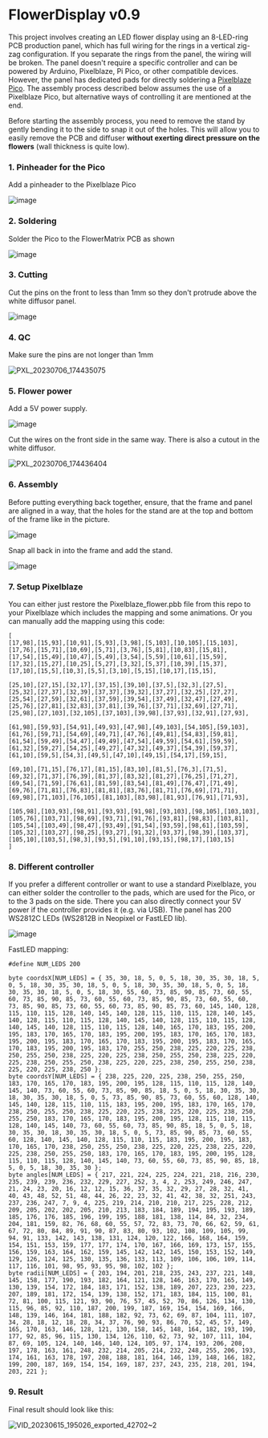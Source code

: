 # FlowerDisplay v0.9
This project involves creating an LED flower display using an 8-LED-ring PCB production panel, which has full wiring for the rings in a vertical zig-zag configuration. If you separate the rings from the panel, the wiring will be broken. The panel doesn't require a specific controller and can be powered by Arduino, Pixelblaze, Pi Pico, or other compatible devices. However, the panel has dedicated pads for directly soldering a [Pixelblaze Pico](https://shop.electromage.com/products/pixelblaze-v3-pico-tiny-wifi-led-controller). The assembly process described below assumes the use of a Pixelblaze Pico, but alternative ways of controlling it are mentioned at the end.

Before starting the assembly process, you need to remove the stand by gently bending it to the side to snap it out of the holes. This will allow you to easily remove the PCB and diffuser **without exerting direct pressure on the flowers** (wall thickness is quite low).

### 1. Pinheader for the Pico
Add a pinheader to the Pixelblaze Pico
   
![image](https://github.com/makeTVee/FlowerDisplay/assets/18531000/ace7e3d2-4ccf-4708-9c0a-27f8771aba0b)

### 2. Soldering
Solder the Pico to the FlowerMatrix PCB as shown
   
![image](https://github.com/makeTVee/FlowerDisplay/assets/18531000/37f89998-03cf-426d-b277-f18d95af116c)

### 3. Cutting
Cut the pins on the front to less than 1mm so they don't protrude above the white diffusor panel.

![image](https://github.com/makeTVee/FlowerDisplay/assets/18531000/d0e721c5-0a67-4234-834c-0bd2bc9499f6)

### 4. QC
Make sure the pins are not longer than 1mm
 
![PXL_20230706_174435075](https://github.com/makeTVee/FlowerDisplay/assets/18531000/e27a390f-5c5f-4977-aca5-e9b019258b24)

### 5. Flower power
Add a 5V power supply.
   
![image](https://github.com/makeTVee/FlowerDisplay/assets/18531000/71438997-9fc9-4f59-b537-f96211bc0225)

Cut the wires on the front side in the same way. There is also a cutout in the white diffusor.

![PXL_20230706_174436404](https://github.com/makeTVee/FlowerDisplay/assets/18531000/0ccf221f-4acb-4b54-860e-8887ac869e03)

### 6. Assembly
Before putting everything back together, ensure, that the frame and panel are aligned in a way, that the holes for the stand are at the top and bottom of the frame like in the picture. 

![image](https://github.com/makeTVee/FlowerDisplay/assets/18531000/f8447c18-56f7-44ec-82e8-5f3e62e8d3cd)

Snap all back in into the frame and add the stand. 
   
![image](https://github.com/makeTVee/FlowerDisplay/assets/18531000/b9d752ae-39e3-4f05-833a-50d8bd3a0f0f)

### 7. Setup Pixelblaze 
You can either just restore the Pixelblaze_flower.pbb file from this repo to your Pixelblaze which includes the mapping and some animations. Or you can manually add the mapping using this code:

```
[
[17,98],[15,93],[10,91],[5,93],[3,98],[5,103],[10,105],[15,103],
[17,76],[15,71],[10,69],[5,71],[3,76],[5,81],[10,83],[15,81],
[17,54],[15,49],[10,47],[5,49],[3,54],[5,59],[10,61],[15,59],
[17,32],[15,27],[10,25],[5,27],[3,32],[5,37],[10,39],[15,37],
[17,10],[15,5],[10,3],[5,5],[3,10],[5,15],[10,17],[15,15],

[25,10],[27,15],[32,17],[37,15],[39,10],[37,5],[32,3],[27,5],
[25,32],[27,37],[32,39],[37,37],[39,32],[37,27],[32,25],[27,27],
[25,54],[27,59],[32,61],[37,59],[39,54],[37,49],[32,47],[27,49],
[25,76],[27,81],[32,83],[37,81],[39,76],[37,71],[32,69],[27,71],
[25,98],[27,103],[32,105],[37,103],[39,98],[37,93],[32,91],[27,93],

[61,98],[59,93],[54,91],[49,93],[47,98],[49,103],[54,105],[59,103],
[61,76],[59,71],[54,69],[49,71],[47,76],[49,81],[54,83],[59,81],
[61,54],[59,49],[54,47],[49,49],[47,54],[49,59],[54,61],[59,59],
[61,32],[59,27],[54,25],[49,27],[47,32],[49,37],[54,39],[59,37],
[61,10],[59,5],[54,3],[49,5],[47,10],[49,15],[54,17],[59,15],

[69,10],[71,15],[76,17],[81,15],[83,10],[81,5],[76,3],[71,5],
[69,32],[71,37],[76,39],[81,37],[83,32],[81,27],[76,25],[71,27],
[69,54],[71,59],[76,61],[81,59],[83,54],[81,49],[76,47],[71,49],
[69,76],[71,81],[76,83],[81,81],[83,76],[81,71],[76,69],[71,71],
[69,98],[71,103],[76,105],[81,103],[83,98],[81,93],[76,91],[71,93],

[105,98],[103,93],[98,91],[93,93],[91,98],[93,103],[98,105],[103,103],
[105,76],[103,71],[98,69],[93,71],[91,76],[93,81],[98,83],[103,81],
[105,54],[103,49],[98,47],[93,49],[91,54],[93,59],[98,61],[103,59],
[105,32],[103,27],[98,25],[93,27],[91,32],[93,37],[98,39],[103,37],
[105,10],[103,5],[98,3],[93,5],[91,10],[93,15],[98,17],[103,15]
]
```
### 8. Different controller
If you prefer a different controller or want to use a standard Pixelblaze, you can either solder the controller to the pads, which are used for the Pico, or to the 3 pads on the side. There you can also directly connect your 5V power if the controller provides it (e.g. via USB). The panel has 200 WS2812C LEDs (WS2812B in Neopixel or FastLED lib).

![image](https://github.com/makeTVee/FlowerDisplay/assets/18531000/6045723b-f764-4584-9728-30326be6facd)

FastLED mapping:

```
#define NUM_LEDS 200

byte coordsX[NUM_LEDS] = { 35, 30, 18, 5, 0, 5, 18, 30, 35, 30, 18, 5, 0, 5, 18, 30, 35, 30, 18, 5, 0, 5, 18, 30, 35, 30, 18, 5, 0, 5, 18, 30, 35, 30, 18, 5, 0, 5, 18, 30, 55, 60, 73, 85, 90, 85, 73, 60, 55, 60, 73, 85, 90, 85, 73, 60, 55, 60, 73, 85, 90, 85, 73, 60, 55, 60, 73, 85, 90, 85, 73, 60, 55, 60, 73, 85, 90, 85, 73, 60, 145, 140, 128, 115, 110, 115, 128, 140, 145, 140, 128, 115, 110, 115, 128, 140, 145, 140, 128, 115, 110, 115, 128, 140, 145, 140, 128, 115, 110, 115, 128, 140, 145, 140, 128, 115, 110, 115, 128, 140, 165, 170, 183, 195, 200, 195, 183, 170, 165, 170, 183, 195, 200, 195, 183, 170, 165, 170, 183, 195, 200, 195, 183, 170, 165, 170, 183, 195, 200, 195, 183, 170, 165, 170, 183, 195, 200, 195, 183, 170, 255, 250, 238, 225, 220, 225, 238, 250, 255, 250, 238, 225, 220, 225, 238, 250, 255, 250, 238, 225, 220, 225, 238, 250, 255, 250, 238, 225, 220, 225, 238, 250, 255, 250, 238, 225, 220, 225, 238, 250 };
byte coordsY[NUM_LEDS] = { 238, 225, 220, 225, 238, 250, 255, 250, 183, 170, 165, 170, 183, 195, 200, 195, 128, 115, 110, 115, 128, 140, 145, 140, 73, 60, 55, 60, 73, 85, 90, 85, 18, 5, 0, 5, 18, 30, 35, 30, 18, 30, 35, 30, 18, 5, 0, 5, 73, 85, 90, 85, 73, 60, 55, 60, 128, 140, 145, 140, 128, 115, 110, 115, 183, 195, 200, 195, 183, 170, 165, 170, 238, 250, 255, 250, 238, 225, 220, 225, 238, 225, 220, 225, 238, 250, 255, 250, 183, 170, 165, 170, 183, 195, 200, 195, 128, 115, 110, 115, 128, 140, 145, 140, 73, 60, 55, 60, 73, 85, 90, 85, 18, 5, 0, 5, 18, 30, 35, 30, 18, 30, 35, 30, 18, 5, 0, 5, 73, 85, 90, 85, 73, 60, 55, 60, 128, 140, 145, 140, 128, 115, 110, 115, 183, 195, 200, 195, 183, 170, 165, 170, 238, 250, 255, 250, 238, 225, 220, 225, 238, 225, 220, 225, 238, 250, 255, 250, 183, 170, 165, 170, 183, 195, 200, 195, 128, 115, 110, 115, 128, 140, 145, 140, 73, 60, 55, 60, 73, 85, 90, 85, 18, 5, 0, 5, 18, 30, 35, 30 };
byte angles[NUM_LEDS] = { 217, 221, 224, 225, 224, 221, 218, 216, 230, 235, 239, 239, 236, 232, 229, 227, 252, 3, 4, 2, 253, 249, 246, 247, 21, 24, 23, 20, 16, 12, 12, 15, 36, 37, 35, 32, 29, 27, 28, 32, 41, 40, 43, 48, 52, 51, 48, 44, 26, 22, 23, 32, 41, 42, 38, 32, 251, 243, 237, 236, 247, 7, 9, 4, 225, 219, 214, 210, 210, 217, 225, 228, 212, 209, 205, 202, 202, 205, 210, 213, 183, 184, 189, 194, 195, 193, 189, 185, 176, 176, 185, 196, 199, 195, 188, 181, 138, 114, 84, 32, 234, 204, 181, 159, 82, 76, 68, 60, 55, 57, 72, 83, 73, 70, 66, 62, 59, 61, 67, 72, 80, 84, 89, 91, 90, 87, 83, 80, 93, 102, 108, 109, 105, 99, 94, 91, 133, 142, 143, 138, 131, 124, 120, 122, 166, 168, 164, 159, 154, 151, 153, 159, 177, 177, 174, 170, 167, 166, 169, 173, 157, 155, 156, 159, 163, 164, 162, 159, 145, 142, 142, 145, 150, 153, 152, 149, 129, 126, 124, 125, 130, 135, 136, 133, 113, 109, 106, 106, 109, 114, 117, 116, 101, 98, 95, 93, 95, 98, 102, 102 };
byte radii[NUM_LEDS] = { 203, 194, 201, 218, 235, 243, 237, 221, 148, 145, 158, 177, 190, 193, 182, 164, 121, 128, 146, 163, 170, 165, 149, 130, 139, 154, 172, 184, 183, 171, 152, 138, 189, 207, 223, 230, 223, 207, 189, 181, 172, 154, 139, 138, 152, 171, 183, 184, 115, 100, 81, 72, 81, 100, 115, 121, 93, 90, 76, 57, 45, 52, 70, 86, 126, 134, 130, 115, 96, 85, 92, 110, 187, 200, 199, 187, 169, 154, 154, 169, 166, 148, 139, 146, 164, 181, 188, 182, 92, 73, 62, 69, 87, 104, 111, 107, 34, 28, 18, 12, 18, 28, 34, 37, 76, 90, 93, 86, 70, 52, 45, 57, 149, 165, 170, 163, 146, 128, 121, 130, 158, 145, 148, 164, 182, 193, 190, 177, 92, 85, 96, 115, 130, 134, 126, 110, 62, 73, 92, 107, 111, 104, 87, 69, 105, 124, 140, 146, 140, 124, 105, 97, 174, 193, 206, 208, 197, 178, 163, 161, 248, 232, 214, 205, 214, 232, 248, 255, 206, 193, 174, 161, 163, 178, 197, 208, 188, 181, 164, 146, 139, 148, 166, 182, 199, 200, 187, 169, 154, 154, 169, 187, 237, 243, 235, 218, 201, 194, 203, 221 };
```

### 9. Result
Final result should look like this:

![VID_20230615_195026_exported_42702~2](https://github.com/makeTVee/FlowerDisplay/assets/18531000/7a893323-d825-4a8e-890a-9b895c513034)


